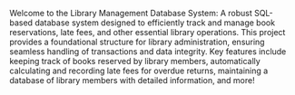 Welcome to the Library Management Database System: A robust SQL-based database system designed to efficiently track and manage book reservations, late fees, and other essential library operations. This project provides a foundational structure for library administration, ensuring seamless handling of transactions and data integrity. Key features include keeping track of books reserved by library members, automatically calculating and recording late fees for overdue returns, maintaining a database of library members with detailed information, and more!
